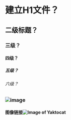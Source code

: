 # 建立H1文件？
## 二级标题？
### 三级？
#### 四级？
##### 五级？
###### 六级？
### ![image](https://github.com/user-attachments/assets/e4abc289-1c30-4414-b0b7-a436c98bfb54)
#### 图像链接![Image of Yaktocat](https://octodex.github.com/images/yaktocat.png)
